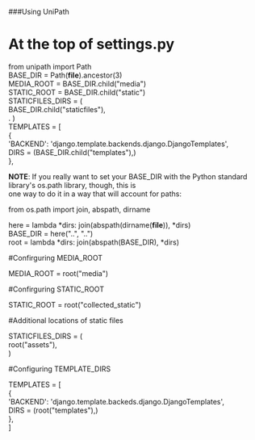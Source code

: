 ###Using UniPath  

# At the top of settings.py  
from unipath import Path  
BASE_DIR = Path(__file__).ancestor(3)  
MEDIA_ROOT = BASE_DIR.child("media")  
STATIC_ROOT = BASE_DIR.child("static")  
STATICFILES_DIRS = (  
BASE_DIR.child("staticfiles"),  
.
)  
TEMPLATES = [  
{  
'BACKEND': 'django.template.backends.django.DjangoTemplates',  
DIRS = (BASE_DIR.child("templates"),)  
},  

**NOTE**: If you really want to set your BASE_DIR with the Python standard library's os.path library, though, this is  
one  way to do it in a way that will account for paths:  

from os.path import join, abspath, dirname  

here = lambda *dirs: join(abspath(dirname(__file__)), *dirs)  
BASE_DIR = here("..", "..")  
root = lambda *dirs: join(abspath(BASE_DIR), *dirs)  

#Confirguring MEDIA_ROOT  

MEDIA_ROOT = root("media")  

#Confirguring STATIC_ROOT  

STATIC_ROOT = root("collected_static")  

#Additional locations of static files  

STATICFILES_DIRS = (  
	root("assets"),  
	)  

#Configuring TEMPLATE_DIRS  

TEMPLATES = [  
	{  
		'BACKEND': 'django.template.backeds.django.DjangoTemplates',  
		DIRS = (root("templates"),)  
	},  
	]  
